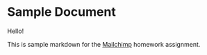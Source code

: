 # Sample Document

Hello!

This is sample markdown for the [Mailchimp](https://www.mailchimp.com) homework assignment.

